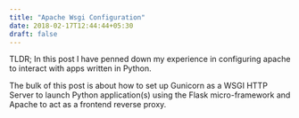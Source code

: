 ```yaml
---
title: "Apache Wsgi Configuration"
date: 2018-02-17T12:44:44+05:30
draft: false
---
```


TLDR; In this post I have penned down my experience in configuring apache to interact with apps written in Python.

The bulk of this post is about how to set up Gunicorn as a WSGI HTTP Server to launch Python application(s) using the Flask micro-framework and Apache to act as a frontend reverse proxy.
